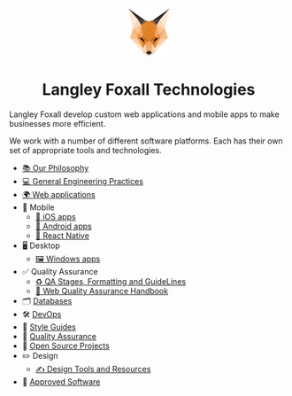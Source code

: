 <div align="center">
    <img src="assets/images/langley-foxall-logo.png" alt="Langley Foxall logo"> 
    <h1 align="center">Langley Foxall Technologies</h1>
</div>

Langley Foxall develop custom web applications and mobile apps to make businesses more efficient.

We work with a number of different software platforms. Each has their own set of appropriate tools and technologies.
  
* [📚 Our Philosophy](general/our-software.md) 
* [💻 General Engineering Practices](general/programming-practices.md)
* [🌍 Web applications](platforms/web/web.md)
* 📱 Mobile
  * [🍎 iOS apps](platforms/mobile/ios/ios.md)
  * [🤖 Android apps](platforms/mobile/android.md)
  * [📲 React Native](platforms/mobile/react-native/introduction.md)
* 🖥 Desktop
  * [🖼 Windows apps](platforms/desktop/windows.md)
* ✅ Quality Assurance
  * [♻️ QA Stages, Formatting and GuideLines](qualityassurance/qa-stages-formatting-guidelines.md)
  * [📗 Web Quality Assurance Handbook](qualityassurance/web-quality-assuranceh-and-book.md)
* 🗂  [Databases](general/databases.md)
* 🛠 [DevOps](devops/devops.md)
* 🔢 [Style Guides](styleguides/styleguides.md)
* 🚦 [Quality Assurance](quality-assurance/core.md)
* 📖 [Open Source Projects](general/open-source.md)
* ✏️ Design
  * [✍️ Design Tools and Resources](design/design-tools.md)
* 💾 [Approved Software](general/approved-software.md)
